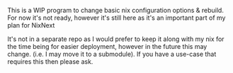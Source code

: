 This is a WIP program to change basic nix configuration options & rebuild. For now it's not ready, however it's still here as it's an important part of my plan for NixNext

It's not in a separate repo as I would prefer to keep it along with my nix for the time being for easier deployment, however in the future this may change. (i.e. I may move it to a submodule). If you have a use-case that requires this then please ask.
